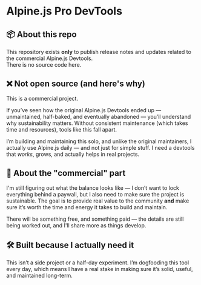 # Alpine.js Pro DevTools
## 📦 About this repo

This repository exists **only** to publish release notes and updates related to the commercial Alpine.js Devtools.  
There is no source code here.

## ❌ Not open source (and here's why)

This is a commercial project.

If you’ve seen how the original Alpine.js Devtools ended up — unmaintained, half-baked, and eventually abandoned — you’ll understand why sustainability matters. Without consistent maintenance (which takes time and resources), tools like this fall apart.

I’m building and maintaining this solo, and unlike the original maintainers, I actually use Alpine.js daily — and not just for simple stuff. I need a devtools that *works*, grows, and actually helps in real projects.

## 💸 About the "commercial" part

I'm still figuring out what the balance looks like — I don’t want to lock everything behind a paywall, but I also need to make sure the project is sustainable. The goal is to provide real value to the community **and** make sure it’s worth the time and energy it takes to build and maintain.

There will be something free, and something paid — the details are still being worked out, and I'll share more as things develop.

## 🛠️ Built because I actually need it

This isn’t a side project or a half-day experiment. I’m dogfooding this tool every day, which means I have a real stake in making sure it’s solid, useful, and maintained long-term.
